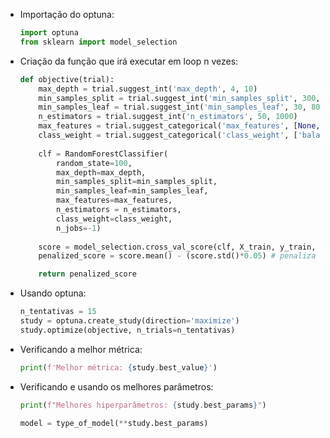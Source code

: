 - Importação do optuna:
    
    ```python
    import optuna
    from sklearn import model_selection
    ```
    
- Criação da função que irá executar em loop n vezes:
    
    ```python
    def objective(trial):
        max_depth = trial.suggest_int('max_depth', 4, 10)
        min_samples_split = trial.suggest_int('min_samples_split', 300, 1000)
        min_samples_leaf = trial.suggest_int('min_samples_leaf', 30, 80)
        n_estimators = trial.suggest_int('n_estimators', 50, 1000)
        max_features = trial.suggest_categorical('max_features', [None, 'sqrt'])
        class_weight = trial.suggest_categorical('class_weight', ['balanced','balanced_subsample'])
        
        clf = RandomForestClassifier(
            random_state=100, 
            max_depth=max_depth, 
            min_samples_split=min_samples_split, 
            min_samples_leaf=min_samples_leaf, 
            max_features=max_features,
            n_estimators = n_estimators,
            class_weight=class_weight,
            n_jobs=-1)
        
        score = model_selection.cross_val_score(clf, X_train, y_train, cv=5, scoring='roc_auc')
        penalized_score = score.mean() - (score.std()*0.05) # penaliza o desvio padrão
    
        return penalized_score
    ```
    
- Usando optuna:
    
    ```python
    n_tentativas = 15
    study = optuna.create_study(direction='maximize')
    study.optimize(objective, n_trials=n_tentativas)
    ```
    
- Verificando a melhor métrica:
    
    ```python
    print(f'Melhor métrica: {study.best_value}')
    ```
    
- Verificando e usando os melhores parâmetros:
    
    ```python
    print(f"Melhores hiperparâmetros: {study.best_params}")
    
    model = type_of_model(**study.best_params)
    ```